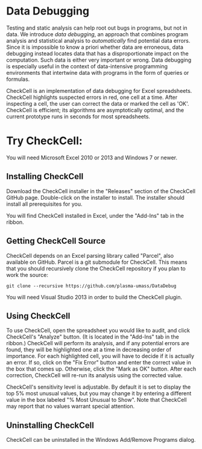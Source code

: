 Data Debugging
==============

Testing and static analysis can help root out bugs in programs, but not in data. We introduce _data debugging_, an approach that combines program analysis and statistical analysis to _automatically_ find potential data errors. Since it is impossible to know a priori whether data are erroneous, data debugging instead locates data that has a disproportionate impact on the computation. Such data is either very important or wrong. Data debugging is especially useful in the context of data-intensive programming environments that intertwine data with programs in the form of queries or formulas.

CheckCell is an implementation of data debugging for Excel spreadsheets.  CheckCell highlights suspected errors in red, one cell at a time.  After inspecting a cell, the user can correct the data or marked the cell as 'OK'. CheckCell is efficient; its algorithms are asymptotically optimal, and the current prototype runs in seconds for most spreadsheets.

Try CheckCell:
==============

You will need Microsoft Excel 2010 or 2013 and Windows 7 or newer.

Installing CheckCell
--------------------
Download the CheckCell installer in the "Releases" section of the CheckCell GitHub page.  Double-click on the installer to install.  The installer should install all prerequisites for you.

You will find CheckCell installed in Excel, under the "Add-Ins" tab in the ribbon.

Getting CheckCell Source
------------------------
CheckCell depends on an Excel parsing library called "Parcel", also available on GitHub.  Parcel is a git submodule for CheckCell.  This means that you should recursively clone the CheckCell repository if you plan to work the source:

```
git clone --recursive https://github.com/plasma-umass/DataDebug
```

You will need Visual Studio 2013 in order to build the CheckCell plugin.

Using CheckCell
---------------
To use CheckCell, open the spreadsheet you would like to audit, and click CheckCell's "Analyze" button. (It is located in the "Add-Ins" tab in the ribbon.) CheckCell will perform its analysis, and if any potential errors are found, they will be highlighted one at a time in decreasing order of importance. For each highlighted cell, you will have to decide if it is actually an error. If so, click on the "Fix Error" button and enter the correct value in the box that comes up. Otherwise, click the "Mark as OK" button. After each correction, CheckCell will re-run its analysis using the corrected value.

CheckCell's sensitivity level is adjustable. By default it is set to display the top 5% most unusual values, but you may change it by entering a different value in the box labeled "% Most Unusual to Show".  Note that CheckCell may report that no values warrant special attention.

Uninstalling CheckCell
----------------------
CheckCell can be uninstalled in the Windows Add/Remove Programs dialog.